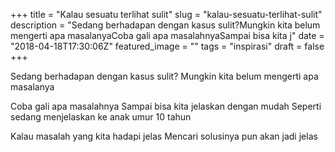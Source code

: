 +++
title = "Kalau sesuatu terlihat sulit"
slug = "kalau-sesuatu-terlihat-sulit"
description = "Sedang berhadapan dengan kasus sulit?Mungkin kita belum mengerti apa masalanyaCoba gali apa masalahnyaSampai bisa kita j"
date = "2018-04-18T17:30:06Z"
featured_image = ""
tags = "inspirasi"
draft = false
+++ 
 
Sedang berhadapan dengan kasus sulit?
Mungkin kita belum mengerti apa masalanya

Coba gali apa masalahnya
Sampai bisa kita jelaskan dengan mudah
Seperti sedang menjelaskan ke anak umur 10 tahun

Kalau masalah yang kita hadapi jelas
Mencari solusinya pun akan jadi jelas